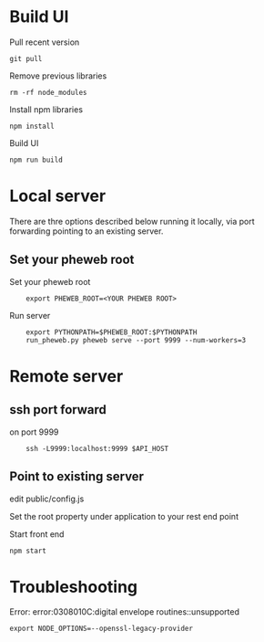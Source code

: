 # Build UI

Pull recent version

```
git pull
```

Remove previous libraries

```
rm -rf node_modules
```

Install npm libraries

```
npm install
```

Build UI

```
npm run build
```

# Local server

There are thre options described below running it locally, via
port forwarding pointing to an existing server.
## Set your pheweb root

Set your pheweb root

```
	export PHEWEB_ROOT=<YOUR PHEWEB ROOT>
```


Run server
```
    export PYTHONPATH=$PHEWEB_ROOT:$PYTHONPATH
	run_pheweb.py pheweb serve --port 9999 --num-workers=3
```

# Remote server

## ssh port forward

on port 9999


```
	ssh -L9999:localhost:9999 $API_HOST
```

## Point to existing server

edit public/config.js

Set the root property under application to your rest end point


Start front end

```npm start```


# Troubleshooting

Error: error:0308010C:digital envelope routines::unsupported

```
export NODE_OPTIONS=--openssl-legacy-provider
```
